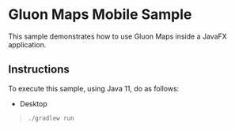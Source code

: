 # Gluon Maps Mobile Sample

This sample demonstrates how to use Gluon Maps inside a JavaFX application.


## Instructions

To execute this sample, using Java 11, do as follows:

* Desktop
> `./gradlew run`


